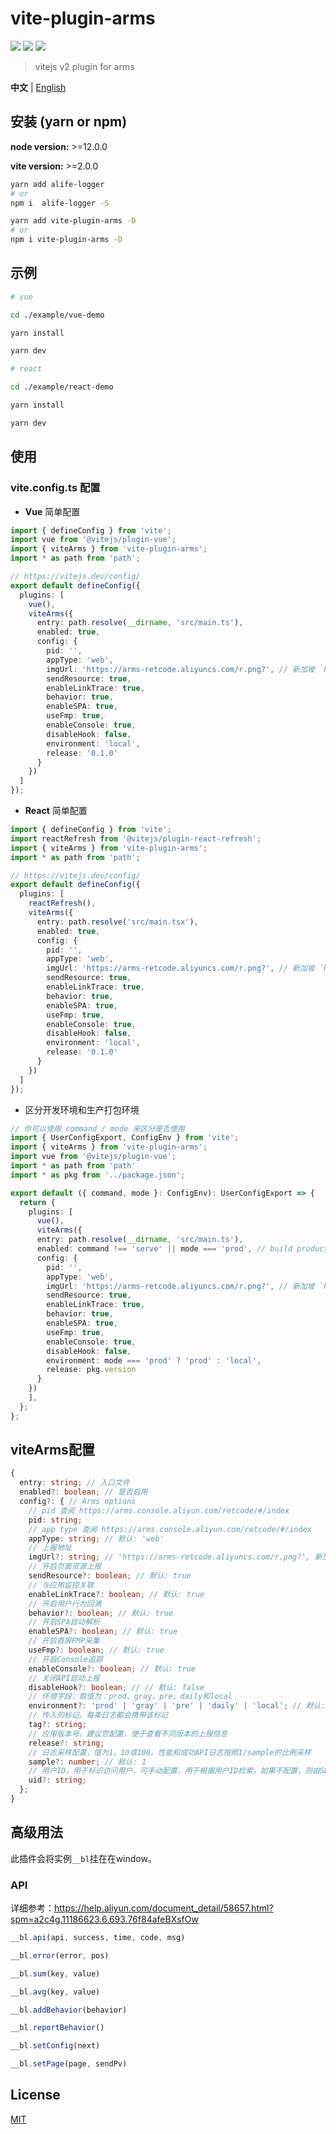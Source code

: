 # vite-plugin-arms

[![](https://img.shields.io/npm/v/vite-plugin-arms.svg?style=flat-square)](https://www.npmjs.com/package/vite-plugin-arms)
[![](https://img.shields.io/npm/l/vite-plugin-arms.svg?style=flat-square)](https://www.npmjs.com/package/vite-plugin-arms)
[![](https://img.shields.io/npm/dt/vite-plugin-arms.svg?style=flat-square)](https://www.npmjs.com/package/vite-plugin-arms)

> vitejs v2 plugin for arms

**中文** | [English](./README.md)

## 安装 (yarn or npm)

**node version:** >=12.0.0

**vite version:** >=2.0.0

```bash
yarn add alife-logger
# or
npm i  alife-logger -S
```

```bash
yarn add vite-plugin-arms -D
# or
npm i vite-plugin-arms -D
```

## 示例

```bash
# vue

cd ./example/vue-demo

yarn install

yarn dev

```

```bash
# react

cd ./example/react-demo

yarn install

yarn dev

```

## 使用

### vite.config.ts 配置

- **Vue** 简单配置

```ts
import { defineConfig } from 'vite';
import vue from '@vitejs/plugin-vue';
import { viteArms } from 'vite-plugin-arms';
import * as path from 'path';

// https://vitejs.dev/config/
export default defineConfig({
  plugins: [
    vue(),
    viteArms({
      entry: path.resolve(__dirname, 'src/main.ts'),
      enabled: true,
      config: {
        pid: '',
        appType: 'web',
        imgUrl: 'https://arms-retcode.aliyuncs.com/r.png?', // 新加坡 `https://arms-retcode-sg.aliyuncs.com/r.png?`
        sendResource: true,
        enableLinkTrace: true,
        behavior: true,
        enableSPA: true,
        useFmp: true,
        enableConsole: true,
        disableHook: false,
        environment: 'local',
        release: '0.1.0'
      }
    })
  ]
});
```

- **React** 简单配置

```ts
import { defineConfig } from 'vite';
import reactRefresh from '@vitejs/plugin-react-refresh';
import { viteArms } from 'vite-plugin-arms';
import * as path from 'path';

// https://vitejs.dev/config/
export default defineConfig({
  plugins: [
    reactRefresh(),
    viteArms({
      entry: path.resolve('src/main.tsx'),
      enabled: true,
      config: {
        pid: '',
        appType: 'web',
        imgUrl: 'https://arms-retcode.aliyuncs.com/r.png?', // 新加坡 `https://arms-retcode-sg.aliyuncs.com/r.png?`
        sendResource: true,
        enableLinkTrace: true,
        behavior: true,
        enableSPA: true,
        useFmp: true,
        enableConsole: true,
        disableHook: false,
        environment: 'local',
        release: '0.1.0'
      }
    })
  ]
});
```

- 区分开发环境和生产打包环境

```ts
// 你可以使用 command / mode 来区分是否使用
import { UserConfigExport, ConfigEnv } from 'vite';
import { viteArms } from 'vite-plugin-arms';
import vue from '@vitejs/plugin-vue';
import * as path from 'path'
import * as pkg from '../package.json';

export default ({ command, mode }: ConfigEnv): UserConfigExport => {
  return {
    plugins: [
      vue(),
      viteArms({
      entry: path.resolve(__dirname, 'src/main.ts'),
      enabled: command !== 'serve' || mode === 'prod', // build production
      config: {
        pid: '',
        appType: 'web',
        imgUrl: 'https://arms-retcode.aliyuncs.com/r.png?', // 新加坡 `https://arms-retcode-sg.aliyuncs.com/r.png?`
        sendResource: true,
        enableLinkTrace: true,
        behavior: true,
        enableSPA: true,
        useFmp: true,
        enableConsole: true,
        disableHook: false,
        environment: mode === 'prod' ? 'prod' : 'local',
        release: pkg.version
      }
    })
    ],
  };
};
```

## viteArms配置

```ts
{
  entry: string; // 入口文件
  enabled?: boolean; // 是否启用
  config?: { // Arms options
    // pid 查阅 https://arms.console.aliyun.com/retcode/#/index
    pid: string;
    // app type 查阅 https://arms.console.aliyun.com/retcode/#/index
    appType: string; // 默认: 'web'
    // 上报地址
    imgUrl?: string; // 'https://arms-retcode.aliyuncs.com/r.png?', 新加坡 `https://arms-retcode-sg.aliyuncs.com/r.png?`
    // 开启页面资源上报
    sendResource?: boolean; // 默认: true
    // 与应用监控关联
    enableLinkTrace?: boolean; // 默认: true
    // 开启用户行为回溯
    behavior?: boolean; // 默认: true
    // 开启SPA自动解析
    enableSPA?: boolean; // 默认: true
    // 开启首屏FMP采集
    useFmp?: boolean; // 默认: true
    // 开启Console追踪
    enableConsole?: boolean; // 默认: true
    // 关闭API自动上报
    disableHook?: boolean; // // 默认: false
    // 环境字段，取值为：prod、gray、pre、daily和local
    environment?: 'prod' | 'gray' | 'pre' | 'daily' | 'local'; // 默认: prod
    // 传入的标记，每条日志都会携带该标记
    tag?: string;
    // 应用版本号。建议您配置，便于查看不同版本的上报信息
    release?: string;
    // 日志采样配置，值为1、10或100。性能和成功API日志按照1/sample的比例采样
    sample?: number; // 默认: 1
    // 用户ID，用于标识访问用户，可手动配置，用于根据用户ID检索。如果不配置，则由SDK自动生成且每半年更新一次
    uid?: string;
  };
}
```

## 高级用法

此插件会将实例`__bl`挂在在window。

### API

详细参考：https://help.aliyun.com/document_detail/58657.html?spm=a2c4g.11186623.6.693.76f84afeBXsfOw

```ts
__bl.api(api, success, time, code, msg)

__bl.error(error, pos)

__bl.sum(key, value)

__bl.avg(key, value)

__bl.addBehavior(behavior)

__bl.reportBehavior()

__bl.setConfig(next)

__bl.setPage(page, sendPv)

```

## License

[MIT](LICENSE)
